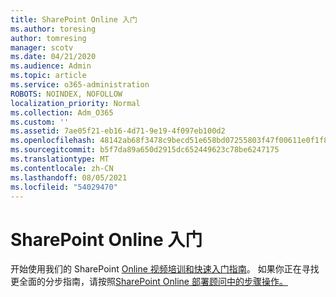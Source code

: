 ```yaml
---
title: SharePoint Online 入门
ms.author: toresing
author: tomresing
manager: scotv
ms.date: 04/21/2020
ms.audience: Admin
ms.topic: article
ms.service: o365-administration
ROBOTS: NOINDEX, NOFOLLOW
localization_priority: Normal
ms.collection: Adm_O365
ms.custom: ''
ms.assetid: 7ae05f21-eb16-4d71-9e19-4f097eb100d2
ms.openlocfilehash: 48142ab68f3478c9becd51e658bd07255803f47f00611e0f1f8ab1757fdc984d
ms.sourcegitcommit: b5f7da89a650d2915dc652449623c78be6247175
ms.translationtype: MT
ms.contentlocale: zh-CN
ms.lasthandoff: 08/05/2021
ms.locfileid: "54029470"
---
```

# <a name="get-started-with-sharepoint-online"></a>SharePoint Online 入门

开始使用我们的 SharePoint [Online 视频培训和](https://go.microsoft.com/fwlink/?linkid=866438)[快速入门指南](https://go.microsoft.com/fwlink/?linkid=866437)。 如果你正在寻找更全面的分步指南，请按照[SharePoint Online 部署顾问中的步骤操作。](https://portal.office.com/onboarding/sharepointonline#/)
  

